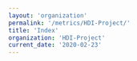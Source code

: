 ```yaml
---
layout: 'organization'
permalink: '/metrics/HDI-Project/'
title: 'Index'
organization: 'HDI-Project'
current_date: '2020-02-23'
---
```


